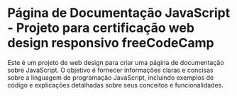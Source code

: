 # Página de Documentação JavaScript - Projeto para certificação web design responsivo freeCodeCamp
Este é um projeto de web design para criar uma página de documentação sobre JavaScript. O objetivo é fornecer informações claras e concisas sobre a linguagem de programação JavaScript, incluindo exemplos de código e explicações detalhadas sobre seus conceitos e funcionalidades.
